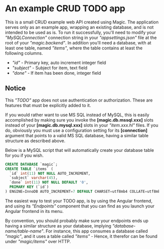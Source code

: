 
# An example CRUD TODO app

This is a small CRUD example web API created using Magic. The application serves only as
an example app, wrapping an existing database, and is not intended to be used as is. To
run it successfully, you'll need to modify your _"MySQLConnection"_ connection string in
your _"appsettings.json"_ file at the root of your _"magic.backend"_. In addition you'll
need a database, with at least one table, named _"items"_, where the table contains at
least the following columns.

* _"id"_ - Primary key, auto increment integer field
* _"subject"_ - Subject for item, text field
* _"done"_ - If item has been done, integer field

## Notice

This _"TODO"_ app does not use authentication or authorization. These are features that
must be explicitly added to it.

If you would rather want to use MS SQL instead of MySQL, this is easily accomplished by making
sure you invoke the **[magic.db.mssql.xxx]** slots instead of your **[magic.db.mysql.xxx]**
slots in your _"item.xxx.hl"_ files. If you do, obviously you must use a configuration
setting for its **[connection]** argument that points to a valid MS SQL database, having
a similar table structure as described above.

Below is a MySQL script that will automatically create your database table for you if
you wish.

```sql
CREATE DATABASE `magic`;
CREATE TABLE `items` (
  `id` int(11) NOT NULL AUTO_INCREMENT,
  `subject` varchar(45),
  `done` int(11) NOT NULL DEFAULT '0',
  PRIMARY KEY (`id`)
) ENGINE=InnoDB AUTO_INCREMENT=7 DEFAULT CHARSET=utf8mb4 COLLATE=utf8mb4_0900_ai_ci;
```

The easiest way to test your TODO app, is by using the Angular frontend, and using its
_"Endpoints"_ component that you can find as you launch your Angular frontend in its menu.

By convention, you should probably make sure your endpoints ends up having a similar
structure as your database, implying _"database-name/table-name"_. For instance, this
app consumes a database called _"magic"_, and it uses a table called _"items"_ - Hence,
it therefor can be found under _"magic/items"_ over HTTP.
